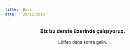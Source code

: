 ```yaml
---
title:  Ders
date:   29/11/2016
---
```


### <center>Biz bu derste üzerinde çalışıyoruz.</center>
<center>Lütfen daha sonra gelin.</center>